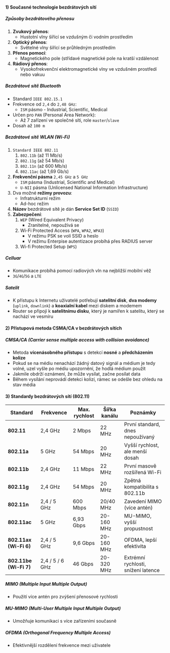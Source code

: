 #### 1) Současné technologie bezdrátových sítí
##### Způsoby bezdrátového přenosu
1) **Zvukový přenos**:
	- Hustotní vlny šířící se vzdušným či vodním prostředím
2) **Optický přenos**:
	- Světelné vlny šířící se průhledným prostředím
3) **Přenos pomocí**:
	- Magnetického pole (střídavé magnetické pole na kratší vzdálenost
4) **Rádiový přenos**:
	-  Vysokofrekvenční elektromagnetické vlny ve vzdušném prostředí nebo vakuu
##### Bezdrátové sítě Bluetooth
- Standard `IEEE 802.15.1`
- Frekvence od `2,4` do `2,48 GHz`: 
	- `ISM` pásmo - Industrial, Scientific, Medical
- Určen pro `PAN` (Personal Area Network):
	- Až 7 zařízení ve společné síti, role `master`/`slave`
- Dosah až `100 m`
##### Bezdrátové sitě WLAN (Wi-Fi)
1) `Standard IEEE 802.11`
	1) `802.11b` (až 11 Mb/s)
	2) `802.11g` (až 54 Mb/s)
	3) `802.11n` (až 600 Mb/s)
	4) `802.11ac` (až 1,69 Gb/s)
2) **Frekvenční pásma** `2,45 GHz` a `5 GHz`
	- `ISM` pásma (Industrial, Scientific and Medical)
	- `U-NII` pásma (Unlicensed National Information Infrastructure)
3) Dva možné **režimy provozu**:
	- Infratrukturní režim
	- Ad-hoc režim
4) **Název** bezdrátové sítě je dán **Service Set ID** (`SSID`)
5) **Zabezpečení**:
	1) `WEP` (Wired Equivalent Privacy)
		- Zranitelné, nepoužívá se
	2) Wi-Fi Protected Access (`WPA`, `WPA2`, `WPA3`)
		- V režimu PSK se volí SSID a heslo
		- V režimu Enterpise autentizace probíhá přes RADIUS server
	3) Wi-fi Protected Setup (`WPS`)
##### Celluar
- Komunikace probíhá pomocí radiových vln na nejbližší mobilní věž
- `3G`/`4G`/`5G` a `LTE`
##### Satelit
- K přístupu k Internetu uživatelé potřebují **satelitní disk**, **dva modemy** (`uplink`, `downlink`) a **koaxialní kabel** mezi diskem a modemem
- Router se připojí k **satelitnímu disku**, který je namířen k satelitu, který se nachází ve vesmíru
#### 2) Přístupová metoda CSMA/CA v bezdrátových sítích
##### CMSA/CA (Carrier sense multiple access with collision avoidance)
- Metoda **vícenásobného přístupu** s detekcí **nosné** a **předcházením kolize**
- Pokud se na médiu nenachází žádný datový signál a médium je tedy volné, uzel vyšle po médiu upozornění, že hodlá médium použít
- Jakmile obdrží oznámení, že může vysílat, začne posílat data
- Během vysílání neprovádí detekci kolizí, rámec se odešle bez ohledu na stav média
#### 3) Standardy bezdrátových sítí (802.11)

| Standard               | Frekvence       | Max. rychlost | Šířka kanálu | Poznámky                            |
| ---------------------- | --------------- | ------------- | ------------ | ----------------------------------- |
| **802.11**             | 2,4 GHz         | 2 Mbps        | 22 MHz       | První standard, dnes nepoužívaný    |
| **802.11a**            | 5 GHz           | 54 Mbps       | 20 MHz       | Vyšší rychlost, ale menší dosah     |
| **802.11b**            | 2,4 GHz         | 11 Mbps       | 22 MHz       | První masově rozšířená Wi-Fi        |
| **802.11g**            | 2,4 GHz         | 54 Mbps       | 20 MHz       | Zpětná kompatibilita s 802.11b      |
| **802.11n**            | 2,4 / 5 GHz     | 600 Mbps      | 20/40 MHz    | Zavedení MIMO (více antén)          |
| **802.11ac**           | 5 GHz           | 6,93 Gbps     | 20-160 MHz   | MU-MIMO, vyšší propustnost          |
| **802.11ax (Wi-Fi 6)** | 2,4 / 5 GHz     | 9,6 Gbps      | 20-160 MHz   | OFDMA, lepší efektivita             |
| **802.11be (Wi-Fi 7)** | 2,4 / 5 / 6 GHz | 46 Gbps       | 20-320 MHz   | Extrémní rychlosti, snížení latence |

##### MIMO (Multiple Input Multiple Output)
- Použití více antén pro zvýšení přenosové rychlosti
##### MU-MIMO (Multi-User Multiple Input Multiple Output)
- Umožňuje komunikaci s více zařízeními současně
##### OFDMA (Orthogonal Frequency Multiple Access)
- Efektivnější rozdělení frekvence mezi uživatele
















